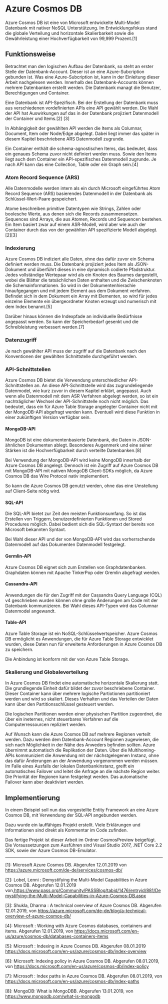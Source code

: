 # Azure Cosmos DB

Azure Cosmos DB ist eine von Microsoft entwickelte Multi-Model Datenbank mit nativer NoSQL Unterstützung. Im Entwicklungsfokus stand die globale Verteilung und horizontale Skalierbarkeit sowie die Gewährleistung einer Hochverfügbarkeit von 99,999 Prozent.[1]

## Funktionsweise

Betrachtet man den logischen Aufbau der Datenbank, so steht an erster Stelle der Datenbank-Account. Dieser ist an eine Azure-Subcription gebunden ist. Was eine Azure-Subcription ist, kann in der Einleitung dieser Arbeit nachgelesen werden. Innerhalb des Datenbank-Accounts können mehrere Datenbanken erstellt werden. Die Datenbank managt die Benutzer, Berechtigungen und Container.

Eine Datenbank ist API-Spezifisch. Bei der Erstellung der Datenbank muss aus verschiedenen vordefinierten APIs eine API gewählt werden. Die Wahl der API hat Auswirkungen auf das in der Datenbank projiziert Datenmodell der Container und Items.[2] [3]

In Abhängigkeit der gewählten API werden die Items als Columnar, Document, Item oder Node/Edge abgelegt. Dabei liegt immer das später in diesem Kapitel beschriebene ARS Datenmodell zugrunde.

Ein Container enthält die schema-agnostischen Items, das bedeutet, dass ein genaues Schema zuvor nicht definiert werden muss. Sowie den Items liegt auch dem Container ein API-spezifisches Datenmodell zugrunde. Je nach API kann das eine Collection, Table oder ein Graph sein.[4]

### Atom Record Sequence (ARS)

Alle Datenmodelle werden intern als ein durch Microsoft eingeführtes Atom Record Sequence (ARS) basierendes Datenmodell in der Datenbank als Schlüssel-Wert-Paare gespeichert.

Atome beschreiben primitive Datentypen wie Strings, Zahlen oder boolesche Werte, aus denen sich die Records zusammensetzen. Sequences sind Arrays, die aus Atomen, Records und Sequencen bestehen. Ein Item basiert zwar auf einem ASR-Modell, wird aber wie auch der Container durch das von der gewählten API spezifizierte Modell abgelegt. [2][3]

### Indexierung

Azure Cosmos DB indiziert alle Daten, ohne das dafür zuvor ein Schema definiert werden muss. Die Datenbank projiziert jedes Item als JSON-Dokument und überführt dieses in eine dynamisch codierte Pfadstruktur. Jedes vollständige Wertepaar wird als ein Knoten des Baumes dargestellt, wobei die Blätter die tatsächlichen Daten enthalten und die Zwischenknoten die Schemainformationen. So wird in der Dokumentenhierachie hinaufgegangen und mit jedem Element aus dem Dokument verfahren. Befindet sich in dem Dokument ein Array mit Elementen, so wird für jedes einzelne Elemente ein übergeordneter Knoten erzeugt und numerisch mit dem Index benannt.[5]

Darüber hinaus können die Indexpfade an individuelle Bedürfnisse angepasst werden. So kann der Speicherbedarf gesenkt und die Schreibleistung verbessert werden.[7]

### Datenzugriff

Je nach gewählter API muss der zugriff auf die Datenbank nach den Konventionen der gewählten Schnittstelle durchgeführt werden.

### API-Schnittstellen

Azure Cosmos DB bietet die Verwendung unterschiedlicher API-Schnittstellen an. An diese API-Schnittstelle wird das zugrundeliegende Datenmodel, wie kurz zuvor in diesem Kapitel erklärt, angepasst. Auch wenn alle Datenmodell mit dem ASR Verfahren abgelegt werden, so ist ein nachträglicher Wechsel der API-Schnittstelle noch nicht möglich. Das bedeutet, dass ein für Azure Table Storage angelegter Container nicht mit der MongoDB-API abgefragt werden kann. Eventuell wird diese Funktion in einer zukünftigen Version verfügbar sein.

#### MongoDB-API

MongoDB ist eine dokumentenbasierte Datenbank, die Daten in JSON-ähnlichen Dokumenten ablegt. Besonderes Augenmerk und eine seiner Stärken ist die Hochverfügbarkeit durch verteilte Datenbanken.[8]

Bei Verwendung der MongoDB-API wird keine MongoDB innerhalb der Azure Cosmos DB angelegt. Dennoch ist ein Zugriff auf Azure Cosmos DB mit MongoDB-API mit nativen MongoDB Client-SDKs möglich, da Azure Cosmos DB das Wire Protocol nativ implementiert.

So kann die Azure Cosmos DB genutzt werden, ohne das eine Umstellung auf Client-Seite nötig wird.

#### SQL-API

Die SQL-API bietet zur Zeit den meisten Funktionsumfang. So ist das Erstellen von Triggern, benutzerdefinierten Funktionen und Stored Procedures möglich. Dabei bedient sich die SQL-Syntaxt der bereits von Microsoft bekannten Syntaxt.

Bei Wahl dieser API und der von MongoDB-API wird das vorherrschende Datenmodell auf das Dokumenten Datenmodell festgelegt.

#### Germlin-API

Azure Cosmos DB eignet sich zum Erstellen von Graphdatenbanken. Graphdaten können mit Apache TinkerPop oder Gremlin abgefragt werden.

#### Cassandra-API

Anwendungen die für den Zugriff mit der Cassandra Query Language (CQL) v4 geschrieben wurden können ohne große Änderungen am Code mit der Datenbank kommunizieren. Bei Wahl dieses API-Typen wird das Columnar Datenmodel angewandt.

#### Table-API

Azure Table Storage ist ein NoSQL-Schlüsselwertspeicher. Azure Cosmos DB ermöglicht es Anwendungen, die für Azure Table Storage entwicklet wurden, diese Daten nun für erweiterte Anforderungen in Azure Cosmos DB zu speichern.

Die Anbindung ist konform mit der von Azure Table Storage.

### Skalierung und Globaleverteilung

In Azure Cosmos DB findet eine automatische horizontale Skalierung statt. Die grundlegende Einheit dafür bildet der zuvor beschriebene Container. Dieser Container kann über mehrere logische Partiotionen partitioniert werden und wird so skaliert. Dieses Verhalten und das Verteilen der Daten kann über den Partitionsschlüssel gesteuert werden.

Die logischen Partitionen werden einer physischen Partition zugeordnet, die über ein ineternes, nicht steuerbares Verfahren auf die Computerressourcen repliziert werden.

Auf Wunsch kann die Azure Cosmos DB auf mehrere Regionen verteilt werden. Dazu werden dem Datenbank-Account Regionen zugewiesen, die sich nach Möglichkeit in der Nähe des Anweders befinden sollten. Azure übernimmt automatisch die Replikation der Daten. Über die Multihoming-APIs kommuniziert die Anwendung mit der nächstgelegenen Instanz, ohne das dafür Änderungen an der Anwendung vorgenommen werden müssen. Im Falle eines Ausfalls der lokalen Datenbankinstanz, greift ein automatisches Failover und leitet die Anfrage an die nächste Region weiter. Die Priorität der Regionen kann festgelegt werden. Das automatische Failover kann aber deaktiviert werden.

## Implementierung

In einem Beispiel soll nun das vorgestellte Entity Framework an eine Azure Cosmos DB, mit Verwendung der SQL-API angebunden werden.

Dazu wurde ein lauffähiges Projekt erstellt. Viele Erklärungen und Informationen sind direkt als Kommentar im Code zufinden.

Das fertige Projekt ist dieser Arbeit im Ordner CosmosPreview beigefügt. Die Voraussetzungen zum Ausführen sind Visual Studio 2017, .NET Core 2.2 SDK, sowie der Azure Cosmos DB-Emulator.

---

[1]: Microsoft Azure Cosmos DB. Abgerufen 12.01.2019 von https://azure.microsoft.com/de-de/services/cosmos-db/

[2]: Lobel, Lenni : Demystifying the Multi-Model Capabilities in Azure Cosmos DB. Abgerufen 12.01.2019 von,https://www.pass.org/Community/PASSBlog/tabid/1476/entryid/881/Demystifying-the-Multi-Model-Capabilities-in-Azure-Cosmos-DB.aspx

[3]: Shukla, Dharma : A technical overview of Azure Cosmos DB. Abgerufen 12.01.2019, von https://azure.microsoft.com/de-de/blog/a-technical-overview-of-azure-cosmos-db/

[4]: Microsoft : Working with Azure Cosmos databases, containers and items. Abgerufen 12.01.2019, von https://docs.microsoft.com/en-us/azure/cosmos-db/databases-containers-items

[5]: Microsoft : Indexing in Azure Cosmos DB. Abgerufen 08.01.2019  https://docs.microsoft.com/en-us/azure/cosmos-db/index-overview

[6]: Microsoft: Indexing policy in Azure Cosmos DB. Abgerufen 08.01.2019, von https://docs.microsoft.com/en-us/azure/cosmos-db/index-policy

[7]: Microsoft : Index paths in Azure Cosmos DB. Abgerufen 08.01.2019, von https://docs.microsoft.com/en-us/azure/cosmos-db/index-paths

[8]: MongoDB: What is MongoDBB. Abgerufen 13.01.2019, von https://www.mongodb.com/what-is-mongodb